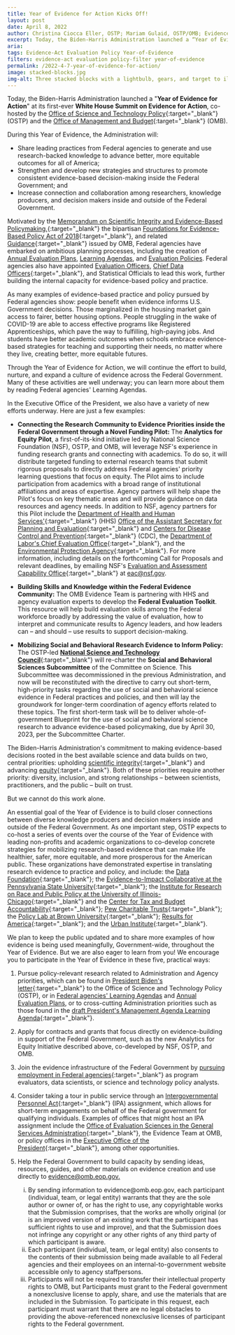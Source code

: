 ```yaml
---
title: Year of Evidence for Action Kicks Off!
layout: post
date: April 8, 2022
author: Christina Ciocca Eller, OSTP; Mariam Gulaid, OSTP/OMB; Evidence Team, OMB
excerpt: Today, the Biden-Harris Administration launched a “Year of Evidence for Action” at its first-ever White House Summit on Evidence for Action, co-hosted by the Office of Science and Technology Policy (OSTP) and the Office of Management and Budget (OMB). 
aria: 
tags: Evidence-Act Evaluation Policy Year-of-Evidence
filters: evidence-act evaluation policy-filter year-of-evidence
permalink: /2022-4-7-year-of-evidence-for-action/
image: stacked-blocks.jpg
img-alt: Three stacked blocks with a lightbulb, gears, and target to illustrate ideas leading to action.
---
```


Today, the Biden-Harris Administration launched a &quot;**Year of Evidence for Action**&quot; at its first-ever **White House Summit on Evidence for Action**, co-hosted by the [Office of Science and Technology Policy](https://www.whitehouse.gov/ostp){:target="_blank"} (OSTP) and the [Office of Management and Budget](https://www.whitehouse.gov/omb){:target="_blank"} (OMB).

During this Year of Evidence, the Administration will:

- Share leading practices from Federal agencies to generate and use research-backed knowledge to advance better, more equitable outcomes for all of America;
- Strengthen and develop new strategies and structures to promote consistent evidence-based decision-making inside the Federal Government; and
- Increase connection and collaboration among researchers, knowledge producers, and decision makers inside and outside of the Federal Government.

Motivated by the [Memorandum on Scientific Integrity and Evidence-Based Policymaking,](https://www.whitehouse.gov/briefing-room/presidential-actions/2021/01/27/memorandum-on-restoring-trust-in-government-through-scientific-integrity-and-evidence-based-policymaking/){:target="_blank"} the bipartisan [Foundations for Evidence-Based Policy Act of 2018](https://www.congress.gov/bill/115th-congress/house-bill/4174){:target="_blank"}, and related [Guidance](https://www.whitehouse.gov/wp-content/uploads/2021/06/M-21-27.pdf){:target="_blank"} issued by OMB, Federal agencies have embarked on ambitious planning processes, including the creation of [Annual Evaluation Plans]({{site.baseurl}}/evidence-plans/annual-evaluation-plan/), [Learning Agendas]({{site.baseurl}}/evidence-plans/learning-agenda/), and [Evaluation Policies]({{site.baseurl}}/evidence-plans/evaluation-policies/). Federal agencies also have appointed [Evaluation Officers]({{site.baseurl}}/evaluation-officers/), [Chief Data Officers](https://www.cdo.gov/){:target="_blank"}, and Statistical Officials to lead this work, further building the internal capacity for evidence-based policy and practice.

As many examples of evidence-based practice and policy pursued by Federal agencies show: people benefit when evidence informs U.S. Government decisions. Those marginalized in the housing market gain access to fairer, better housing options. People struggling in the wake of COVID-19 are able to access effective programs like Registered Apprenticeships, which pave the way to fulfilling, high-paying jobs. And students have better academic outcomes when schools embrace evidence-based strategies for teaching and supporting their needs, no matter where they live, creating better, more equitable futures.

Through the Year of Evidence for Action, we will continue the effort to build, nurture, and expand a culture of evidence across the Federal Government. Many of these activities are well underway; you can learn more about them by reading Federal agencies&#39; Learning Agendas.

In the Executive Office of the President, we also have a variety of new efforts underway. Here are just a few examples:

- **Connecting the Research Community to Evidence Priorities inside the Federal Government through a Novel Funding Pilot:** The **Analytics for Equity Pilot**, a first-of-its-kind initiative led by National Science Foundation (NSF), OSTP, and OMB, will leverage NSF&#39;s experience in funding research grants and connecting with academics. To do so, it will distribute targeted funding to external research teams that submit rigorous proposals to directly address Federal agencies&#39; priority learning questions that focus on equity. The Pilot aims to include participation from academics with a broad range of institutional affiliations and areas of expertise. Agency partners will help shape the Pilot&#39;s focus on key thematic areas and will provide guidance on data resources and agency needs. In addition to NSF, agency partners for this Pilot include the [Department of Health and Human Services&#39;](https://www.hhs.gov/){:target="_blank"} (HHS) [Office of the Assistant Secretary for Planning and Evaluation](https://aspe.hhs.gov/){:target="_blank"} and [Centers for Disease Control and Prevention](https://www.cdc.gov/){:target="_blank"} (CDC), the [Department of Labor&#39;s Chief Evaluation Office](https://www.dol.gov/agencies/oasp/evaluation){:target="_blank"}, and the [Environmental Protection Agency](https://www.epa.gov/){:target="_blank"}. For more information, including details on the forthcoming Call for Proposals and relevant deadlines, by emailing NSF&#39;s [Evaluation and Assessment Capability Office](https://nsf.gov/od/oia/eac/){:target="_blank"} at [eac@nsf.gov](mailto:eac@nsf.gov).

- **Building Skills and Knowledge within the Federal Evidence Community:** The OMB Evidence Team is partnering with HHS and agency evaluation experts to develop the **Federal Evaluation Toolkit**. This resource will help build evaluation skills among the Federal workforce broadly by addressing the value of evaluation, how to interpret and communicate results to Agency leaders, and how leaders can – and should – use results to support decision-making.

- **Mobilizing Social and Behavioral Research Evidence to Inform Policy:** The OSTP-led [**National Science and Technology Council**](https://www.whitehouse.gov/ostp/nstc/){:target="_blank"} will re-charter the **Social and Behavioral Sciences Subcommittee** of the Committee on Science. This Subcommittee was decommissioned in the previous Administration, and now will be reconstituted with the directive to carry out short-term, high-priority tasks regarding the use of social and behavioral science evidence in Federal practices and policies, and then will lay the groundwork for longer-term coordination of agency efforts related to these topics. The first short-term task will be to deliver whole-of-government Blueprint for the use of social and behavioral science research to advance evidence-based policymaking, due by April 30, 2023, per the Subcommittee Charter.

The Biden-Harris Administration&#39;s commitment to making evidence-based decisions rooted in the best available science and data builds on two, central priorities: upholding [scientific integrity](https://www.whitehouse.gov/wp-content/uploads/2022/01/01-22-Protecting_the_Integrity_of_Government_Science.pdf){:target="_blank"} and advancing [equity](https://www.whitehouse.gov/briefing-room/presidential-actions/2021/01/20/executive-order-advancing-racial-equity-and-support-for-underserved-communities-through-the-federal-government/){:target="_blank"}. Both of these priorities require another priority: diversity, inclusion, and strong relationships – between scientists, practitioners, and the public – built on trust.

But we cannot do this work alone.

An essential goal of the Year of Evidence is to build closer connections between diverse knowledge producers and decision makers inside and outside of the Federal Government. As one important step, OSTP expects to co-host a series of events over the course of the Year of Evidence with leading non-profits and academic organizations to co-develop concrete strategies for mobilizing research-based evidence that can make life healthier, safer, more equitable, and more prosperous for the American public. These organizations have demonstrated expertise in translating research evidence to practice and policy, and include: the [Data Foundation](https://www.datafoundation.org/){:target="_blank"}; the [Evidence-to-Impact Collaborative at the Pennsylvania State University](https://evidence2impact.psu.edu/){:target="_blank"}; the [Institute for Research on Race and Public Policy at the University of Illinois-Chicago](https://irrpp.uic.edu/){:target="_blank"} and the [Center for Tax and Budget Accountability](https://www.ctbaonline.org/){:target="_blank"}; [Pew Charitable Trusts](https://www.pewtrusts.org/){:target="_blank"}; the [Policy Lab at Brown University](https://thepolicylab.brown.edu/){:target="_blank"}; [Results for America](https://results4america.org/){:target="_blank"}; and the [Urban Institute](https://www.urban.org/){:target="_blank"}.

We plan to keep the public updated and to share more examples of how evidence is being used meaningfully, Government-wide, throughout the Year of Evidence. But we are also eager to learn from you! We encourage you to participate in the Year of Evidence in these five, practical ways:

1. Pursue policy-relevant research related to Administration and Agency priorities, which can be found in [President Biden&#39;s letter](https://www.whitehouse.gov/briefing-room/statements-releases/2021/01/20/a-letter-to-dr-eric-s-lander-the-presidents-science-advisor-and-nominee-as-director-of-the-office-of-science-and-technology-policy/){:target="_blank"} to the Office of Science and Technology Policy (OSTP), or in [Federal agencies&#39; Learning Agendas]({{site.baseurl}}/evidence-plans/learning-agenda/) and [Annual Evaluation Plans]({{site.baseurl}}/evidence-plans/annual-evaluation-plan/), or to cross-cutting Administration priorities such as those found in the [draft President&#39;s Management Agenda Learning Agenda](https://www.performance.gov/pma/learning-agenda/){:target="_blank"}.

2. Apply for contracts and grants that focus directly on evidence-building in support of the Federal Government, such as the new Analytics for Equity Initiative described above, co-developed by NSF, OSTP, and OMB.

3. Join the evidence infrastructure of the Federal Government by [pursuing employment in Federal agencies](https://www.usajobs.gov/){:target="_blank"} as program evaluators, data scientists, or science and technology policy analysts.

4. Consider taking a tour in public service through an [Intergovernmental Personnel Act](https://www.opm.gov/policy-data-oversight/hiring-information/intergovernment-personnel-act/){:target="_blank"} (IPA) assignment, which allows for short-term engagements on behalf of the Federal government for qualifying individuals. Examples of offices that might host an IPA assignment include the [Office of Evaluation Sciences in the General Services Administration](https://oes.gsa.gov/opps/){:target="_blank"}, the Evidence Team at OMB, or policy offices in the [Executive Office of the President](https://www.whitehouse.gov/administration/executive-office-of-the-president/){:target="_blank"}, among other opportunities.

5. Help the Federal Government to build capacity by sending ideas, resources, guides, and other materials on evidence creation and use directly to [evidence@omb.eop.gov.](mailto:evidence@omb.eop.gov)
    <ul style="list-style-type: lower-roman;">
    <li>By sending information to evidence@omb.eop.gov, each participant (individual, team, or legal entity) warrants that they are the sole author or owner of, or has the right to use, any copyrightable works that the Submission comprises, that the works are wholly original (or is an improved version of an existing work that the participant has sufficient rights to use and improve), and that the Submission does not infringe any copyright or any other rights of any third party of which participant is aware.</li>
    <li>Each participant (individual, team, or legal entity) also consents to the contents of their submission being made available to all Federal agencies and their employees on an internal-to-government website accessible only to agency staffpersons.</li>
    <li>Participants will not be required to transfer their intellectual property rights to OMB, but Participants must grant to the Federal government a nonexclusive license to apply, share, and use the materials that are included in the Submission. To participate in this request, each participant must warrant that there are no legal obstacles to providing the above-referenced nonexclusive licenses of participant rights to the Federal government.</li>
    </ul>

